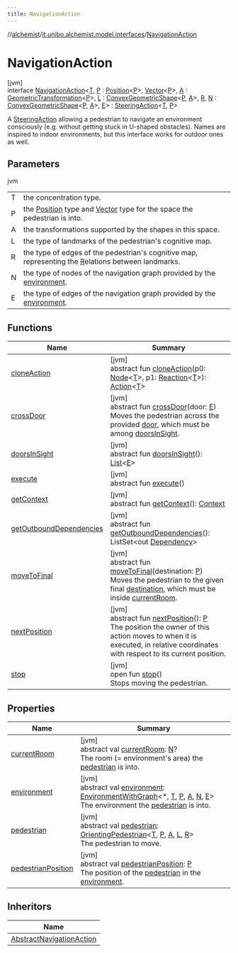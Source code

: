 ```yaml
---
title: NavigationAction
---
```

//[alchemist](../../../index.html)/[it.unibo.alchemist.model.interfaces](../index.html)/[NavigationAction](index.html)



# NavigationAction



[jvm]\
interface [NavigationAction](index.html)<[T](index.html), [P](index.html) : [Position](../-position/index.html)<[P](index.html)>, [Vector](../../it.unibo.alchemist.model.interfaces.geometry/-vector/index.html)<[P](index.html)>, [A](index.html) : [GeometricTransformation](../../it.unibo.alchemist.model.interfaces.geometry/-geometric-transformation/index.html)<[P](index.html)>, [L](index.html) : [ConvexGeometricShape](../../it.unibo.alchemist.model.interfaces.geometry/-convex-geometric-shape/index.html)<[P](index.html), [A](index.html)>, [R](index.html), [N](index.html) : [ConvexGeometricShape](../../it.unibo.alchemist.model.interfaces.geometry/-convex-geometric-shape/index.html)<[P](index.html), [A](index.html)>, [E](index.html)> : [SteeringAction](../-steering-action/index.html)<[T](index.html), [P](index.html)> 

A [SteeringAction](../-steering-action/index.html) allowing a pedestrian to navigate an environment consciously (e.g. without getting stuck in U-shaped obstacles). Names are inspired to indoor environments, but this interface works for outdoor ones as well.



## Parameters


jvm

| | |
|---|---|
| T | the concentration type. |
| P | the [Position](../-position/index.html) type and [Vector](../../it.unibo.alchemist.model.interfaces.geometry/-vector/index.html) type for the space the pedestrian is into. |
| A | the transformations supported by the shapes in this space. |
| L | the type of landmarks of the pedestrian's cognitive map. |
| R | the type of edges of the pedestrian's cognitive map, representing the [R](index.html)elations between landmarks. |
| N | the type of nodes of the navigation graph provided by the [environment](environment.html). |
| E | the type of edges of the navigation graph provided by the [environment](environment.html). |



## Functions


| Name | Summary |
|---|---|
| [cloneAction](../-steering-action-with-target/index.html#1308842947%2FFunctions%2F-134779887) | [jvm]<br>abstract fun [cloneAction](../-steering-action-with-target/index.html#1308842947%2FFunctions%2F-134779887)(p0: [Node](../-node/index.html)<[T](index.html)>, p1: [Reaction](../-reaction/index.html)<[T](index.html)>): [Action](../-action/index.html)<[T](index.html)> |
| [crossDoor](cross-door.html) | [jvm]<br>abstract fun [crossDoor](cross-door.html)(door: [E](index.html))<br>Moves the pedestrian across the provided [door](cross-door.html), which must be among [doorsInSight](doors-in-sight.html). |
| [doorsInSight](doors-in-sight.html) | [jvm]<br>abstract fun [doorsInSight](doors-in-sight.html)(): [List](https://kotlinlang.org/api/latest/jvm/stdlib/kotlin.collections/-list/index.html)<[E](index.html)> |
| [execute](../-action/execute.html) | [jvm]<br>abstract fun [execute](../-action/execute.html)() |
| [getContext](../-action/get-context.html) | [jvm]<br>abstract fun [getContext](../-action/get-context.html)(): [Context](../-context/index.html) |
| [getOutboundDependencies](../-action/get-outbound-dependencies.html) | [jvm]<br>abstract fun [getOutboundDependencies](../-action/get-outbound-dependencies.html)(): ListSet<out [Dependency](../-dependency/index.html)> |
| [moveToFinal](move-to-final.html) | [jvm]<br>abstract fun [moveToFinal](move-to-final.html)(destination: [P](index.html))<br>Moves the pedestrian to the given final [destination](move-to-final.html), which must be inside [currentRoom](current-room.html). |
| [nextPosition](../-steering-action/next-position.html) | [jvm]<br>abstract fun [nextPosition](../-steering-action/next-position.html)(): [P](index.html)<br>The position the owner of this action moves to when it is executed, in relative coordinates with respect to its current position. |
| [stop](stop.html) | [jvm]<br>open fun [stop](stop.html)()<br>Stops moving the pedestrian. |


## Properties


| Name | Summary |
|---|---|
| [currentRoom](current-room.html) | [jvm]<br>abstract val [currentRoom](current-room.html): [N](index.html)?<br>The room (= environment's area) the [pedestrian](pedestrian.html) is into. |
| [environment](environment.html) | [jvm]<br>abstract val [environment](environment.html): [EnvironmentWithGraph](../../it.unibo.alchemist.model.interfaces.environments/-environment-with-graph/index.html)<*, [T](index.html), [P](index.html), [A](index.html), [N](index.html), [E](index.html)><br>The environment the [pedestrian](pedestrian.html) is into. |
| [pedestrian](pedestrian.html) | [jvm]<br>abstract val [pedestrian](pedestrian.html): [OrientingPedestrian](../-orienting-pedestrian/index.html)<[T](index.html), [P](index.html), [A](index.html), [L](index.html), [R](index.html)><br>The pedestrian to move. |
| [pedestrianPosition](pedestrian-position.html) | [jvm]<br>abstract val [pedestrianPosition](pedestrian-position.html): [P](index.html)<br>The position of the [pedestrian](pedestrian.html) in the [environment](environment.html). |


## Inheritors


| Name |
|---|
| [AbstractNavigationAction](../../it.unibo.alchemist.model.implementations.actions/-abstract-navigation-action/index.html) |

